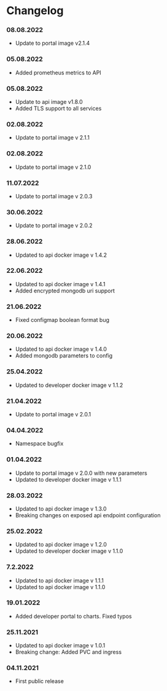 Changelog
===

### 08.08.2022
- Update to portal image v2.1.4

### 05.08.2022
- Added prometheus metrics to API

### 05.08.2022
- Update to api image v1.8.0
- Added TLS support to all services

### 02.08.2022
- Update to portal image v 2.1.1

### 02.08.2022
- Update to portal image v 2.1.0

### 11.07.2022
- Update to portal image v 2.0.3

### 30.06.2022
- Update to portal image v 2.0.2

### 28.06.2022
- Updated to api docker image v 1.4.2

### 22.06.2022
- Updated to api docker image v 1.4.1
- Added encrypted mongodb uri support

### 21.06.2022
- Fixed configmap boolean format bug

### 20.06.2022
- Updated to api docker image v 1.4.0
- Added mongodb parameters to config

### 25.04.2022
- Updated to developer docker image v 1.1.2

### 21.04.2022
- Update to portal image v 2.0.1 

### 04.04.2022
- Namespace bugfix

### 01.04.2022
- Update to portal image v 2.0.0 with new parameters
- Updated to developer docker image v 1.1.1

### 28.03.2022
- Updated to api docker image v 1.3.0
- Breaking changes on exposed api endpoint configuration

### 25.02.2022
- Updated to api docker image v 1.2.0
- Updated to developer docker image v 1.1.0

### 7.2.2022
- Updated to api docker image v 1.1.1
- Updated to api docker image v 1.1.0

### 19.01.2022
- Added developer portal to charts. Fixed typos

### 25.11.2021
- Updated to api docker image v 1.0.1
- Breaking change: Added PVC and ingress

### 04.11.2021
- First public release
